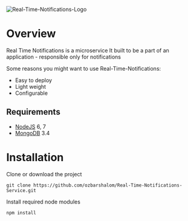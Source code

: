 ![Real-Time-Notifications-Logo](https://cloud.githubusercontent.com/assets/12782508/26573221/99fd8eb8-4525-11e7-8ffb-6e93c6c80561.jpg)

# Overview

Real Time Notifications is a microservice
It built to be a part of an application - responsible only for notifications

Some reasons you might want to use Real-Time-Notifications:
* Easy to deploy
* Light weight
* Configurable


## Requirements
* [NodeJS](https://nodejs.org/en/download/) 6, 7
* [MongoDB](https://www.mongodb.com/download-center) 3.4

# Installation

Clone or download the project

    git clone https://github.com/ozbarshalom/Real-Time-Notifications-Service.git

Install required node modules

    npm install
